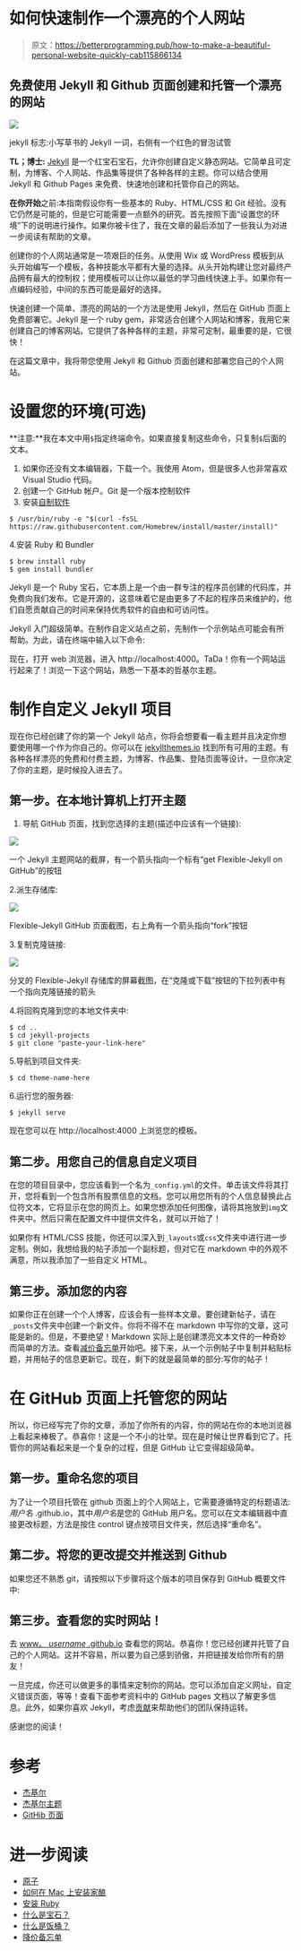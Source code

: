 # 如何快速制作一个漂亮的个人网站

> 原文：<https://betterprogramming.pub/how-to-make-a-beautiful-personal-website-quickly-cab115866134>

## 免费使用 Jekyll 和 Github 页面创建和托管一个漂亮的网站

![](img/4dd82dcebee0d42a8de19a133d66a5d8.png)

jekyll 标志:小写草书的 Jekyll 一词，右侧有一个红色的冒泡试管

**TL；博士:** [Jekyll](https://jekyllrb.com/) 是一个红宝石宝石，允许你创建自定义静态网站。它简单且可定制，为博客、个人网站、作品集等提供了各种各样的主题。你可以结合使用 Jekyll 和 Github Pages 来免费、快速地创建和托管你自己的网站。

**在你开始**之前:本指南假设你有一些基本的 Ruby、HTML/CSS 和 Git 经验。没有它仍然是可能的，但是它可能需要一点额外的研究。首先按照下面“设置您的环境”下的说明进行操作。如果你被卡住了，我在文章的最后添加了一些我认为对进一步阅读有帮助的文章。

创建你的个人网站通常是一项艰巨的任务。从使用 Wix 或 WordPress 模板到从头开始编写一个模板，各种技能水平都有大量的选择。从头开始构建让您对最终产品拥有最大的控制权；使用模板可以让你以最低的学习曲线快速上手。如果你有一点编码经验，中间的东西可能是最好的选择。

快速创建一个简单、漂亮的网站的一个方法是使用 Jekyll，然后在 GitHub 页面上免费部署它。Jekyll 是一个 ruby gem，非常适合创建个人网站和博客，我用它来创建自己的博客网站。它提供了各种各样的主题，非常可定制，最重要的是，它很快！

在这篇文章中，我将带您使用 Jekyll 和 Github 页面创建和部署您自己的个人网站。

# 设置您的环境(可选)

**注意:**我在本文中用`$`指定终端命令。如果直接复制这些命令，只复制`$`后面的文本。

1.  如果你还没有文本编辑器，下载一个。我使用 Atom，但是很多人也非常喜欢 Visual Studio 代码。
2.  创建一个 GitHub 帐户。Git 是一个版本控制软件
3.  安装[自制软件](http://osxdaily.com/2018/03/07/how-install-homebrew-mac-os/)

```
$ /usr/bin/ruby -e "$(curl -fsSL https://raw.githubusercontent.com/Homebrew/install/master/install)"
```

4.安装 Ruby 和 Bundler

```
$ brew install ruby
$ gem install bundler
```

Jekyll 是一个 Ruby 宝石，它本质上是一个由一群专注的程序员创建的代码库，并免费向我们发布。它是开源的，这意味着它是由更多了不起的程序员来维护的，他们自愿贡献自己的时间来保持优秀软件的自由和可访问性。

Jekyll 入门超级简单。在制作自定义站点之前，先制作一个示例站点可能会有所帮助。为此，请在终端中输入以下命令:

现在，打开 web 浏览器，进入 http://localhost:4000。TaDa！你有一个网站运行起来了！浏览一下这个网站，熟悉一下基本的哲基尔主题。

# 制作自定义 Jekyll 项目

现在你已经创建了你的第一个 Jekyll 站点，你将会想要看一看主题并且决定你想要使用哪一个作为你自己的。你可以在 [jekyllthemes.io](https://jekyllthemes.io/) 找到所有可用的主题。有各种各样漂亮的免费和付费主题，为博客、作品集、登陆页面等设计。一旦你决定了你的主题，是时候投入进去了。

## 第一步。在本地计算机上打开主题

1.  导航 GitHub 页面，找到您选择的主题(描述中应该有一个链接):

![](img/7652a1195424119a7075ce4ae7dad022.png)

一个 Jekyll 主题网站的截屏，有一个箭头指向一个标有“get Flexible-Jekyll on GitHub”的按钮

2.派生存储库:

![](img/a62609e201ecd7420b7545e60bce0b30.png)

Flexible-Jekyll GitHub 页面截图，右上角有一个箭头指向“fork”按钮

3.复制克隆链接:

![](img/13f288c9059c5336b6a23342a052d37d.png)

分叉的 Flexible-Jekyll 存储库的屏幕截图，在“克隆或下载”按钮的下拉列表中有一个指向克隆链接的箭头

4.将回购克隆到您的本地文件夹中:

```
$ cd ..
$ cd jekyll-projects
$ git clone "paste-your-link-here"
```

5.导航到项目文件夹:

```
$ cd theme-name-here
```

6.运行您的服务器:

```
$ jekyll serve
```

现在您可以在 http://localhost:4000 上浏览您的模板。

## 第二步。用您自己的信息自定义项目

在您的项目目录中，您应该看到一个名为`_config.yml`的文件。单击该文件将其打开，您将看到一个包含所有股票信息的文档。您可以用您所有的个人信息替换此占位符文本，它将显示在您的网页上。如果您想添加任何图像，请将其拖放到`img`文件夹中。然后只需在配置文件中提供文件名，就可以开始了！

如果你有 HTML/CSS 技能，你还可以深入到`_layouts`或`css`文件夹中进行进一步定制。例如，我想给我的帖子添加一个副标题，但对它在 markdown 中的外观不满意，所以我添加了一些自定义 HTML。

## 第三步。添加您的内容

如果你正在创建一个个人博客，应该会有一些样本文章。要创建新帖子，请在`_posts`文件夹中创建一个新文件。你将不得不在 markdown 中写你的文章，这可能是新的。但是，不要绝望！Markdown 实际上是创建漂亮文本文件的一种奇妙而简单的方法。查看[减价备忘单](https://www.markdownguide.org/cheat-sheet/)开始吧。接下来，从一个示例帖子中复制并粘贴标题，并用帖子的信息更新它。现在，剩下的就是最简单的部分:写你的帖子！

# 在 GitHub 页面上托管您的网站

所以，你已经写完了你的文章，添加了你所有的内容，你的网站在你的本地浏览器上看起来棒极了。恭喜你！这是一个不小的壮举。现在是时候让世界看到它了。托管你的网站看起来是一个复杂的过程，但是 GitHub 让它变得超级简单。

## 第一步。重命名您的项目

为了让一个项目托管在 github 页面上的个人网站上，它需要遵循特定的标题语法:*用户名* .github.io，其中*用户名*是您的 GitHub 用户名。您可以在文本编辑器中直接更改标题，方法是按住 control 键点按项目文件夹，然后选择“重命名”。

## 第二步。将您的更改提交并推送到 Github

如果您还不熟悉 git，请按照以下步骤将这个版本的项目保存到 GitHub 概要文件中:

## 第三步。查看您的实时网站！

去 [www。 *username* .github.io](http://www.*username*.github.io) 查看您的网站。恭喜你！您已经创建并托管了自己的个人网站。这并不容易，所以要为自己感到骄傲，并把链接发给你所有的朋友！

一旦完成，你还可以做更多的事情来定制你的网站。您可以添加自定义网址，自定义错误页面，等等！查看下面参考资料中的 GitHub pages 文档以了解更多信息。此外，如果你喜欢 Jekyll，考虑[贡献](https://opencollective.com/jekyll/contribute)来帮助他们的团队保持运转。

感谢您的阅读！

# 参考

*   [杰基尔](https://jekyllrb.com/)
*   [杰基尔主题](https://jekyllthemes.io/)
*   [GitHib 页面](https://pages.github.com/)

# 进一步阅读

*   [原子](https://atom.io/)
*   [如何在 Mac 上安装家酿](http://osxdaily.com/2018/03/07/how-install-homebrew-mac-os/)
*   [安装 Ruby](https://www.ruby-lang.org/en/documentation/installation/)
*   [什么是宝石？](https://guides.rubygems.org/what-is-a-gem/)
*   [什么是饭桶？](https://opensource.com/resources/what-is-git)
*   [降价备忘单](https://www.markdownguide.org/cheat-sheet/)